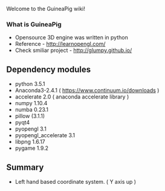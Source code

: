 Welcome to the GuineaPig wiki!

### What is GuineaPig
* Opensource 3D engine was written in python
* Reference - http://learnopengl.com/
* Check smiliar project - http://glumpy.github.io/

## Dependency modules
 - python 3.5.1
 - Anaconda3-2.4.1 ( https://www.continuum.io/downloads )
 - accelerate 2.0 ( anaconda accelerate library )
 - numpy 1.10.4
 - numba 0.23.1
 - pillow (3.1.1)
 - pyqt4
 - pyopengl 3.1
 - pyopengl_accelerate 3.1
 - libpng 1.6.17
 - pygame 1.9.2

## Summary
 - Left hand based coordinate system. ( Y axis up )
